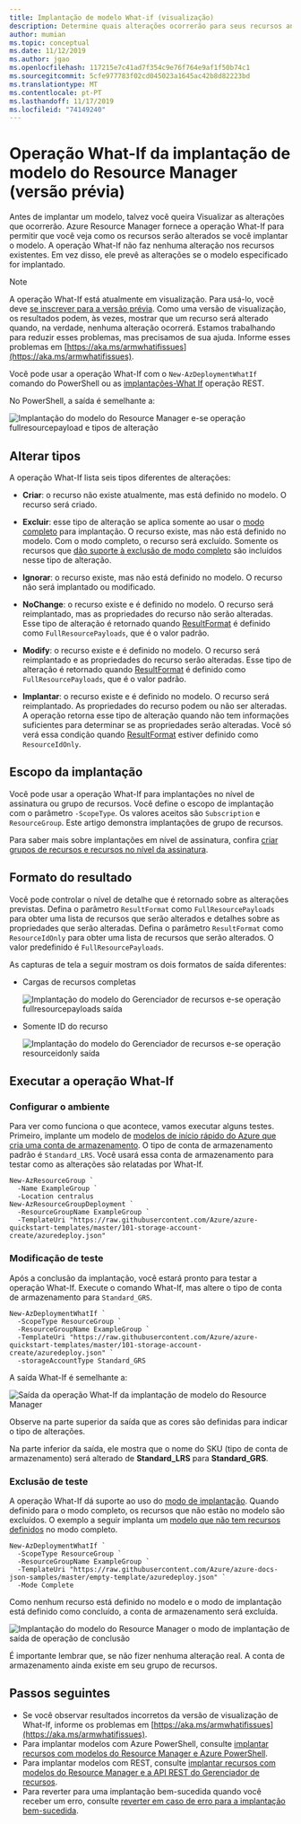 ```yaml
---
title: Implantação de modelo What-if (visualização)
description: Determine quais alterações ocorrerão para seus recursos antes de implantar um modelo de Azure Resource Manager.
author: mumian
ms.topic: conceptual
ms.date: 11/12/2019
ms.author: jgao
ms.openlocfilehash: 117215e7c41ad7f354c9e76f764e9af1f50b74c1
ms.sourcegitcommit: 5cfe977783f02cd045023a1645ac42b8d82223bd
ms.translationtype: MT
ms.contentlocale: pt-PT
ms.lasthandoff: 11/17/2019
ms.locfileid: "74149240"
---
```

# <a name="resource-manager-template-deployment-what-if-operation-preview"></a>Operação What-If da implantação de modelo do Resource Manager (versão prévia)

Antes de implantar um modelo, talvez você queira Visualizar as alterações que ocorrerão. Azure Resource Manager fornece a operação What-If para permitir que você veja como os recursos serão alterados se você implantar o modelo. A operação What-If não faz nenhuma alteração nos recursos existentes. Em vez disso, ele prevê as alterações se o modelo especificado for implantado.

> [!NOTE]
> A operação What-If está atualmente em visualização. Para usá-lo, você deve [se inscrever para a versão prévia](https://aka.ms/armtemplatepreviews). Como uma versão de visualização, os resultados podem, às vezes, mostrar que um recurso será alterado quando, na verdade, nenhuma alteração ocorrerá. Estamos trabalhando para reduzir esses problemas, mas precisamos de sua ajuda. Informe esses problemas em [https://aka.ms/armwhatifissues](https://aka.ms/armwhatifissues).

Você pode usar a operação What-If com o `New-AzDeploymentWhatIf` comando do PowerShell ou as [implantações-What If](/rest/api/resources/deployments/whatif) operação REST.

No PowerShell, a saída é semelhante a:

![Implantação do modelo do Resource Manager e-se operação fullresourcepayload e tipos de alteração](./media/template-deploy-what-if/resource-manager-deployment-whatif-change-types.png)

## <a name="change-types"></a>Alterar tipos

A operação What-If lista seis tipos diferentes de alterações:

- **Criar**: o recurso não existe atualmente, mas está definido no modelo. O recurso será criado.

- **Excluir**: esse tipo de alteração se aplica somente ao usar o [modo completo](deployment-modes.md) para implantação. O recurso existe, mas não está definido no modelo. Com o modo completo, o recurso será excluído. Somente os recursos que [dão suporte à exclusão de modo completo](complete-mode-deletion.md) são incluídos nesse tipo de alteração.

- **Ignorar**: o recurso existe, mas não está definido no modelo. O recurso não será implantado ou modificado.

- **NoChange**: o recurso existe e é definido no modelo. O recurso será reimplantado, mas as propriedades do recurso não serão alteradas. Esse tipo de alteração é retornado quando [ResultFormat](#result-format) é definido como `FullResourcePayloads`, que é o valor padrão.

- **Modify**: o recurso existe e é definido no modelo. O recurso será reimplantado e as propriedades do recurso serão alteradas. Esse tipo de alteração é retornado quando [ResultFormat](#result-format) é definido como `FullResourcePayloads`, que é o valor padrão.

- **Implantar**: o recurso existe e é definido no modelo. O recurso será reimplantado. As propriedades do recurso podem ou não ser alteradas. A operação retorna esse tipo de alteração quando não tem informações suficientes para determinar se as propriedades serão alteradas. Você só verá essa condição quando [ResultFormat](#result-format) estiver definido como `ResourceIdOnly`.

## <a name="deployment-scope"></a>Escopo da implantação

Você pode usar a operação What-If para implantações no nível de assinatura ou grupo de recursos. Você define o escopo de implantação com o parâmetro `-ScopeType`. Os valores aceitos são `Subscription` e `ResourceGroup`. Este artigo demonstra implantações de grupo de recursos.

Para saber mais sobre implantações em nível de assinatura, confira [criar grupos de recursos e recursos no nível da assinatura](deploy-to-subscription.md#).

## <a name="result-format"></a>Formato do resultado

Você pode controlar o nível de detalhe que é retornado sobre as alterações previstas. Defina o parâmetro `ResultFormat` como `FullResourcePayloads` para obter uma lista de recursos que serão alterados e detalhes sobre as propriedades que serão alteradas. Defina o parâmetro `ResultFormat` como `ResourceIdOnly` para obter uma lista de recursos que serão alterados. O valor predefinido é `FullResourcePayloads`.  

As capturas de tela a seguir mostram os dois formatos de saída diferentes:

- Cargas de recursos completas

    ![Implantação do modelo do Gerenciador de recursos e-se operação fullresourcepayloads saída](./media/template-deploy-what-if/resource-manager-deployment-whatif-output-fullresourcepayload.png)

- Somente ID do recurso

    ![Implantação do modelo do Gerenciador de recursos e-se operação resourceidonly saída](./media/template-deploy-what-if/resource-manager-deployment-whatif-output-resourceidonly.png)

## <a name="run-what-if-operation"></a>Executar a operação What-If

### <a name="set-up-environment"></a>Configurar o ambiente

Para ver como funciona o que acontece, vamos executar alguns testes. Primeiro, implante um modelo de [modelos de início rápido do Azure que cria uma conta de armazenamento](https://github.com/Azure/azure-quickstart-templates/blob/master/101-storage-account-create/azuredeploy.json). O tipo de conta de armazenamento padrão é `Standard_LRS`. Você usará essa conta de armazenamento para testar como as alterações são relatadas por What-If.

```azurepowershell-interactive
New-AzResourceGroup `
  -Name ExampleGroup `
  -Location centralus
New-AzResourceGroupDeployment `
  -ResourceGroupName ExampleGroup `
  -TemplateUri "https://raw.githubusercontent.com/Azure/azure-quickstart-templates/master/101-storage-account-create/azuredeploy.json"
```

### <a name="test-modification"></a>Modificação de teste

Após a conclusão da implantação, você estará pronto para testar a operação What-If. Execute o comando What-If, mas altere o tipo de conta de armazenamento para `Standard_GRS`.

```azurepowershell-interactive
New-AzDeploymentWhatIf `
  -ScopeType ResourceGroup `
  -ResourceGroupName ExampleGroup `
  -TemplateUri "https://raw.githubusercontent.com/Azure/azure-quickstart-templates/master/101-storage-account-create/azuredeploy.json" `
  -storageAccountType Standard_GRS
```

A saída What-If é semelhante a:

![Saída da operação What-If da implantação de modelo do Resource Manager](./media/template-deploy-what-if/resource-manager-deployment-whatif-output.png)

Observe na parte superior da saída que as cores são definidas para indicar o tipo de alterações.

Na parte inferior da saída, ele mostra que o nome do SKU (tipo de conta de armazenamento) será alterado de **Standard_LRS** para **Standard_GRS**.

### <a name="test-deletion"></a>Exclusão de teste

A operação What-If dá suporte ao uso do [modo de implantação](deployment-modes.md). Quando definido para o modo completo, os recursos que não estão no modelo são excluídos. O exemplo a seguir implanta um [modelo que não tem recursos definidos](https://github.com/Azure/azure-docs-json-samples/blob/master/empty-template/azuredeploy.json) no modo completo.

```azurepowershell-interactive
New-AzDeploymentWhatIf `
  -ScopeType ResourceGroup `
  -ResourceGroupName ExampleGroup `
  -TemplateUri "https://raw.githubusercontent.com/Azure/azure-docs-json-samples/master/empty-template/azuredeploy.json" `
  -Mode Complete
```

Como nenhum recurso está definido no modelo e o modo de implantação está definido como concluído, a conta de armazenamento será excluída.

![Implantação do modelo do Resource Manager o modo de implantação de saída de operação de conclusão](./media/template-deploy-what-if/resource-manager-deployment-whatif-output-mode-complete.png)

É importante lembrar que, se não fizer nenhuma alteração real. A conta de armazenamento ainda existe em seu grupo de recursos.

## <a name="next-steps"></a>Passos seguintes

- Se você observar resultados incorretos da versão de visualização de What-If, informe os problemas em [https://aka.ms/armwhatifissues](https://aka.ms/armwhatifissues).
- Para implantar modelos com Azure PowerShell, consulte [implantar recursos com modelos do Resource Manager e Azure PowerShell](resource-group-template-deploy.md).
- Para implantar modelos com REST, consulte [implantar recursos com modelos do Resource Manager e a API REST do Gerenciador de recursos](resource-group-template-deploy-rest.md).
- Para reverter para uma implantação bem-sucedida quando você receber um erro, consulte [reverter em caso de erro para a implantação bem-sucedida](rollback-on-error.md).

